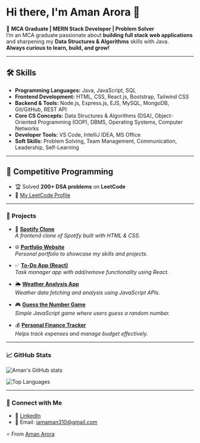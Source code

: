 # Hi there, I'm Aman Arora 👋  

🚀 **MCA Graduate | MERN Stack Developer | Problem Solver**  
I’m an MCA graduate passionate about **building full stack web applications** and sharpening my **Data Structures & Algorithms** skills with Java.  
**Always curious to learn, build, and grow!**   

---

## 🛠️ Skills  

- **Programming Languages:** Java, JavaScript, SQL
- **Frontend Development:** HTML, CSS, React.js, Bootstrap, Tailwind CSS  
- **Backend & Tools:** Node.js, Express.js, EJS, MySQL, MongoDB, Git/GitHub, REST API  
- **Core CS Concepts:** Data Structures & Algorithms (DSA), Object-Oriented Programming (OOP), DBMS, Operating Systems, Computer Networks  
- **Developer Tools:** VS Code, IntelliJ IDEA, MS Office  
- **Soft Skills:** Problem Solving, Team Management, Communication, Leadership, Self-Learning  

---

## 📌 Competitive Programming  

- 🏆 Solved **200+ DSA problems** on **LeetCode**  
- 🔗 [My LeetCode Profile](https://leetcode.com/u/aroraji_codes/)  

---

### 📌 Projects  
- 🎵 [**Spotify Clone**](https://github.com/AmanArora-code/Spotify-Clone)  
  *A frontend clone of Spotify built with HTML & CSS.*  

- 🌐 [**Portfolio Website**](https://github.com/AmanArora-code/Portfolio_Project)  
  *Personal portfolio to showcase my skills and projects.*  

- ✅ [**To-Do App (React)**](https://github.com/AmanArora-code/To-Do-React)  
  *Task manager app with add/remove functionality using React.*  

- 🌦️ [**Weather Analysis App**](https://github.com/AmanArora-code/Weather-Analysis)  
  *Weather data fetching and analysis using JavaScript APIs.*  

- 🎮 [**Guess the Number Game**](https://github.com/AmanArora-code/Guess-the-Number)  
  *Simple JavaScript game where users guess a random number.*  

- 💰 [**Personal Finance Tracker**](https://github.com/AmanArora-code/personal-finance-tracker)  
  *Helps track expenses and manage budget effectively.*  

---

### 📈 GitHub Stats  

![Aman's GitHub stats](https://github-readme-stats.vercel.app/api?username=AmanArora-code&show_icons=true&theme=radical)  

![Top Languages](https://github-readme-stats.vercel.app/api/top-langs/?username=AmanArora-code&layout=compact&theme=radical)  

---

### 🤝 Connect with Me  
- 💼 [LinkedIn](https://www.linkedin.com/in/aman-arora-dev/)  
- 📧 Email: iamaman310@gmail.com 

⭐️ From [Aman Arora](https://github.com/AmanArora-code)
